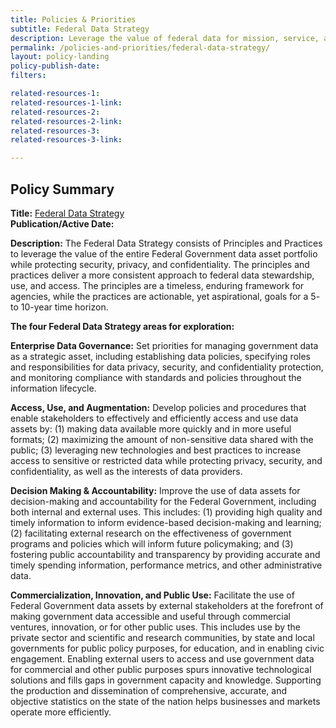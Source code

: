 ```yaml
---
title: Policies & Priorities
subtitle: Federal Data Strategy
description: Leverage the value of federal data for mission, service, and the public good by guiding the Federal Government in practicing ethical governance, conscious design, and a learning culture.
permalink: /policies-and-priorities/federal-data-strategy/
layout: policy-landing
policy-publish-date:
filters:

related-resources-1:
related-resources-1-link:
related-resources-2:
related-resources-2-link:
related-resources-3:
related-resources-3-link:

---
```

## Policy Summary

**Title:** [Federal Data Strategy](https://strategy.data.gov/)<br>
**Publication/Active Date:**

**Description:** The Federal Data Strategy consists of Principles and Practices to leverage the value of the entire Federal Government data asset portfolio while protecting security, privacy, and confidentiality. The principles and practices deliver a more consistent approach to federal data stewardship, use, and access. The principles are a timeless, enduring framework for agencies, while the practices are actionable, yet aspirational, goals for a 5- to 10-year time horizon.

**The four Federal Data Strategy areas for exploration:**

**Enterprise Data Governance:**
Set priorities for managing government data as a strategic asset, including establishing data policies, specifying roles and responsibilities for data privacy, security, and confidentiality protection, and monitoring compliance with standards and policies throughout the information lifecycle.

**Access, Use, and Augmentation:**
Develop policies and procedures that enable stakeholders to effectively and efficiently access and use data assets by: (1) making data available more quickly and in more useful formats; (2) maximizing the amount of non-sensitive data shared with the public; (3) leveraging new technologies and best practices to increase access to sensitive or restricted data while protecting privacy, security, and confidentiality, as well as the interests of data providers.

**Decision Making & Accountability:**
Improve the use of data assets for decision-making and accountability for the Federal Government, including both internal and external uses. This includes: (1) providing high quality and timely information to inform evidence-based decision-making and learning; (2) facilitating external research on the effectiveness of government programs and policies which will inform future policymaking; and (3) fostering public accountability and transparency by providing accurate and timely spending information, performance metrics, and other administrative data.

**Commercialization, Innovation, and Public Use:**
Facilitate the use of Federal Government data assets by external stakeholders at the forefront of making government data accessible and useful through commercial ventures, innovation, or for other public uses. This includes use by the private sector and scientific and research communities, by state and local governments for public policy purposes, for education, and in enabling civic engagement. Enabling external users to access and use government data for commercial and other public purposes spurs innovative technological solutions and fills gaps in government capacity and knowledge. Supporting the production and dissemination of comprehensive, accurate, and objective statistics on the state of the nation helps businesses and markets operate more efficiently.
